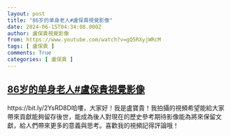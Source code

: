 ```yaml
---
layout: post
title: "86岁的单身老人#盧保貴視覺影像"
date: 2024-06-15T04:34:08.000Z
author: 盧保貴視覺影像
from: https://www.youtube.com/watch?v=gQ5RXyjWRcM
tags: [ 盧保貴 ]
comments: True
categories: [ 盧保貴 ]
---
```

<!--1718426048000-->
[86岁的单身老人#盧保貴視覺影像](https://www.youtube.com/watch?v=gQ5RXyjWRcM)
------

<div>
https://bit.ly/2YsRD8D哈嘍，大家好！我是盧寶貴！我拍攝的視頻希望能給大家帶來貢獻能夠留存後世，能成為後人對現在的歷史參考期待影像能為將來保留文獻，給人們帶來更多的意義與思考。喜歡我的視頻記得評論哦！
</div>
